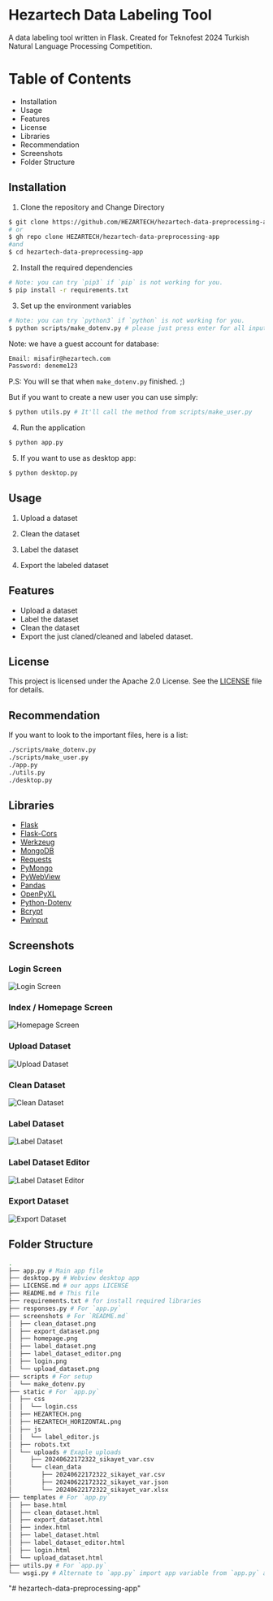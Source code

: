 # Hezartech Data Labeling Tool

A data labeling tool written in Flask.
Created for Teknofest 2024 Turkish Natural Language Processing Competition.

# Table of Contents

- Installation
- Usage
- Features
- License
- Libraries
- Recommendation
- Screenshots
- Folder Structure

## Installation

1. Clone the repository and Change Directory

```sh
$ git clone https://github.com/HEZARTECH/hezartech-data-preprocessing-app
# or
$ gh repo clone HEZARTECH/hezartech-data-preprocessing-app
#and
$ cd hezartech-data-preprocessing-app
```
2. Install the required dependencies

```sh
# Note: you can try `pip3` if `pip` is not working for you.
$ pip install -r requirements.txt
```

3. Set up the environment variables

```sh
# Note: you can try `python3` if `python` is not working for you.
$ python scripts/make_dotenv.py # please just press enter for all inputs
```

Note: we have a guest account for database:

```txt
Email: misafir@hezartech.com
Password: deneme123
```

P.S: You will se that when `make_dotenv.py` finished. ;)

But if you want to create a new user you can use simply:

```sh
$ python utils.py # It'll call the method from scripts/make_user.py
```

4. Run the application

```sh
$ python app.py
```

5. If you want to use as desktop app:
```sh
$ python desktop.py
```

## Usage

1. Upload a dataset

2. Clean the dataset

3. Label the dataset

4. Export the labeled dataset

## Features

- Upload a dataset
- Label the dataset
- Clean the dataset
- Export the just claned/cleaned and labeled dataset.

## License

This project is licensed under the Apache 2.0 License. See the [LICENSE](https://github.com/HEZARTECH/hezartech-data-preprocessing-app/blob/master/LICENSE.md) file for details.

## Recommendation

If you want to look to the important files, here is a list:

```sh
./scripts/make_dotenv.py
./scripts/make_user.py
./app.py
./utils.py
./desktop.py
```

## Libraries

- [Flask](https://flask.palletsprojects.com/en/2.0.x/)
- [Flask-Cors](https://flask-cors.readthedocs.io/en/latest/)
- [Werkzeug](https://werkzeug.palletsprojects.com/en/2.0.x/)
- [MongoDB](https://www.mongodb.com/)
- [Requests](https://requests.readthedocs.io/en/latest/)
- [PyMongo](https://pymongo.readthedocs.io/en/stable/)
- [PyWebView](https://pywebview.flowrl.com/)
- [Pandas](https://pandas.pydata.org/)
- [OpenPyXL](https://openpyxl.readthedocs.io/en/stable/)
- [Python-Dotenv](https://pypi.org/project/python-dotenv/)
- [Bcrypt](https://pypi.org/project/bcrypt/)
- [PwInput](https://pypi.org/project/pwinput/)

## Screenshots

### Login Screen

![Login Screen](https://github.com/HEZARTECH/hezartech-data-preprocessing-app/blob/master/screenshots/login.png)

### Index / Homepage Screen

![Homepage Screen](https://github.com/HEZARTECH/hezartech-data-preprocessing-app/blob/master/screenshots/homepage.png)

### Upload Dataset

![Upload Dataset](https://github.com/HEZARTECH/hezartech-data-preprocessing-app/blob/master/screenshots/upload_dataset.png)

### Clean Dataset

![Clean Dataset](https://github.com/HEZARTECH/hezartech-data-preprocessing-app/blob/master/screenshots/clean_dataset.png)

### Label Dataset

![Label Dataset](https://github.com/HEZARTECH/hezartech-data-preprocessing-app/blob/master/screenshots/label_dataset.png)

### Label Dataset Editor

![Label Dataset Editor](https://github.com/HEZARTECH/hezartech-data-preprocessing-app/blob/master/screenshots/label_dataset_editor.png)

### Export Dataset

![Export Dataset](https://github.com/HEZARTECH/hezartech-data-preprocessing-app/blob/master/screenshots/export_dataset.png)


## Folder Structure
```sh
.
├── app.py # Main app file
├── desktop.py # Webview desktop app
├── LICENSE.md # our apps LICENSE
├── README.md # This file
├── requirements.txt # for install required libraries
├── responses.py # For `app.py`
├── screenshots # For `README.md`
│  ├── clean_dataset.png
│  ├── export_dataset.png
│  ├── homepage.png
│  ├── label_dataset.png
│  ├── label_dataset_editor.png
│  ├── login.png
│  └── upload_dataset.png
├── scripts # For setup
│  └── make_dotenv.py
├── static # For `app.py`
│  ├── css
│  │  └── login.css
│  ├── HEZARTECH.png
│  ├── HEZARTECH_HORIZONTAL.png
│  ├── js
│  │  └── label_editor.js
│  ├── robots.txt
│  └── uploads # Exaple uploads
│     ├── 20240622172322_sikayet_var.csv
│     └── clean_data
│        ├── 20240622172322_sikayet_var.csv
│        ├── 20240622172322_sikayet_var.json
│        └── 20240622172322_sikayet_var.xlsx
├── templates # For `app.py`
│  ├── base.html
│  ├── clean_dataset.html
│  ├── export_dataset.html
│  ├── index.html
│  ├── label_dataset.html
│  ├── label_dataset_editor.html
│  ├── login.html
│  └── upload_dataset.html
├── utils.py # For `app.py`
└── wsgi.py # Alternate to `app.py` import app variable from `app.py` and run the server.
```
"# hezartech-data-preprocessing-app"
